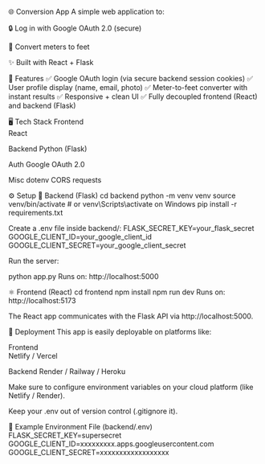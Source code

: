 🌐 Conversion App
A simple web application to:

🔒 Log in with Google OAuth 2.0 (secure)

📏 Convert meters to feet

✨ Built with React + Flask

🚀 Features
✅ Google OAuth login (via secure backend session cookies)
✅ User profile display (name, email, photo)
✅ Meter-to-feet converter with instant results
✅ Responsive + clean UI
✅ Fully decoupled frontend (React) and backend (Flask)

🖥️ Tech Stack
Frontend	
React	

Backend	
Python (Flask)	

Auth
Google OAuth 2.0	

Misc
dotenv
CORS
requests

⚙️ Setup
🐍 Backend (Flask)
cd backend
python -m venv venv
source venv/bin/activate  # or venv\Scripts\activate on Windows
pip install -r requirements.txt

Create a .env file inside backend/:
FLASK_SECRET_KEY=your_flask_secret
GOOGLE_CLIENT_ID=your_google_client_id
GOOGLE_CLIENT_SECRET=your_google_client_secret

Run the server:

python app.py
Runs on: http://localhost:5000

⚛️ Frontend (React)
cd frontend
npm install
npm run dev
Runs on: http://localhost:5173

The React app communicates with the Flask API via http://localhost:5000.

🚀 Deployment
This app is easily deployable on platforms like:

Frontend	
Netlify / Vercel

Backend
Render / Railway / Heroku

Make sure to configure environment variables on your cloud platform (like Netlify / Render).

Keep your .env out of version control (.gitignore it).

📝 Example Environment File (backend/.env)
FLASK_SECRET_KEY=supersecret
GOOGLE_CLIENT_ID=xxxxxxxxx.apps.googleusercontent.com
GOOGLE_CLIENT_SECRET=xxxxxxxxxxxxxxxxxx